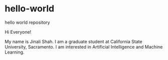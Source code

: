 # hello-world
hello world repository

Hi Everyone!

My name is Jinali Shah. I am a graduate student at California State University, Sacramento.
I am interested in Artificial Intelligence and Machine Learning.
